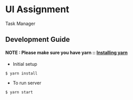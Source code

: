# UI Assignment

Task Manager

## Development Guide

#### NOTE : Please make sure you have yarn :: [Installing yarn](https://yarnpkg.com/en/docs/install)

* Initial setup

```bash
$ yarn install
```

* To run server

```bash
$ yarn start
```